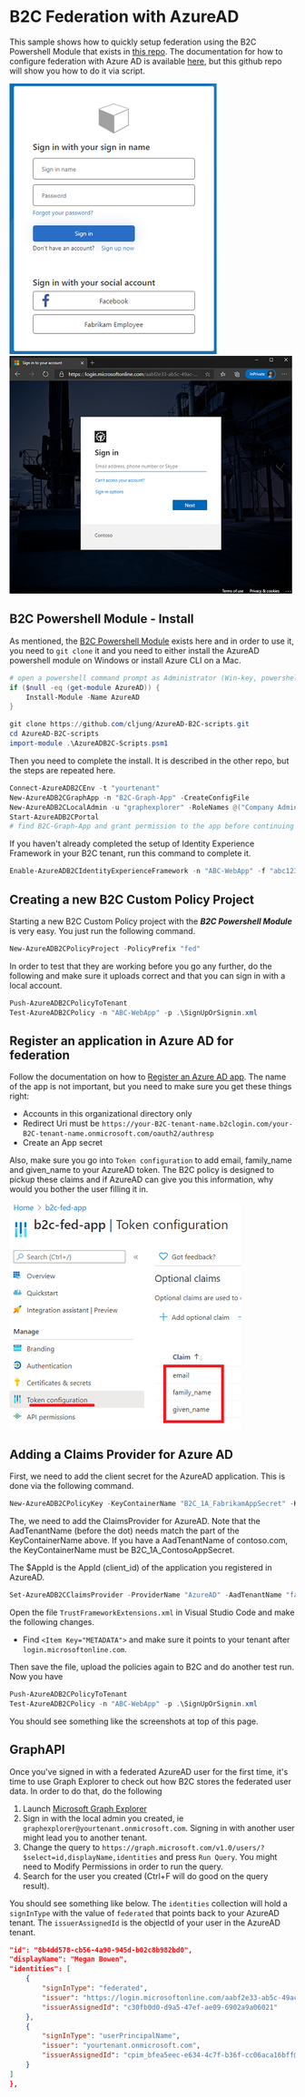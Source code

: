 # B2C Federation with AzureAD

This sample shows how to quickly setup federation using the B2C Powershell Module that exists in [this repo](https://github.com/cljung/AzureAD-B2C-scripts). The documentation for how to configure federation with Azure AD is available [here](https://docs.microsoft.com/en-us/azure/active-directory-b2c/identity-provider-azure-ad-single-tenant-custom), but this github repo will show you how to do it via script.

![AzureAD Claims Provider selectcion](/media/fed-page-1.png) ![AzureAD Signin page](/media/fed-page-2.png)


## B2C Powershell Module - Install
As mentioned, the [B2C Powershell Module](https://github.com/cljung/AzureAD-B2C-scripts) exists here and in order to use it, you need to `git clone` it and you need to either install the AzureAD powershell module on Windows or install Azure CLI on a Mac. 

```powershell
# open a powershell command prompt as Administrator (Win-key, powershell, Run as Admin)
if ($null -eq (get-module AzureAD)) {
    Install-Module -Name AzureAD
}
```

```powershell
git clone https://github.com/cljung/AzureAD-B2C-scripts.git
cd AzureAD-B2C-scripts
import-module .\AzureADB2C-Scripts.psm1
```

Then you need to complete the install. It is described in the other repo, but the steps are repeated here.

```powershell
Connect-AzureADB2CEnv -t "yourtenant"
New-AzureADB2CGraphApp -n "B2C-Graph-App" -CreateConfigFile
New-AzureADB2CLocalAdmin -u "graphexplorer" -RoleNames @("Company Administrator")
Start-AzureADB2CPortal
# find B2C-Graph-App and grant permission to the app before continuing
```

If you haven't already completed the setup of Identity Experience Framework in your B2C tenant, run this command to complete it.
```powershell
Enable-AzureADB2CIdentityExperienceFramework -n "ABC-WebApp" -f "abc123"
```

## Creating a new B2C Custom Policy Project

Starting a new B2C Custom Policy project with the ***B2C Powershell Module*** is very easy. You just run the following command.

```powershell
New-AzureADB2CPolicyProject -PolicyPrefix "fed"
```

In order to test that they are working before you go any further, do the following and make sure it uploads correct and that you can sign in with a local account.

```powershell
Push-AzureADB2CPolicyToTenant
Test-AzureADB2CPolicy -n "ABC-WebApp" -p .\SignUpOrSignin.xml
```

## Register an application in Azure AD for federation

Follow the documentation on how to [Register an Azure AD app](https://docs.microsoft.com/en-us/azure/active-directory-b2c/identity-provider-azure-ad-single-tenant-custom?tabs=app-reg-ga#register-an-azure-ad-app). The name of the app is not important, but you need to make sure you get these things right:

- Accounts in this organizational directory only
- Redirect Uri must be `https://your-B2C-tenant-name.b2clogin.com/your-B2C-tenant-name.onmicrosoft.com/oauth2/authresp`
- Create an App secret

Also, make sure you go into `Token configuration` to add email, family_name and given_name to your AzureAD token. The B2C policy is designed to pickup these claims and if AzureAD can give you this information, why would you bother the user filling it in.

![Token Configuration](/media/fed-page-3.png)

## Adding a Claims Provider for Azure AD

First, we need to add the client secret for the AzureAD application. This is done via the following command.

```powershell
New-AzureADB2CPolicyKey -KeyContainerName "B2C_1A_FabrikamAppSecret" -KeyType "secret" -KeyUse "sig" -Secret $yoursecret
```

The, we need to add the ClaimsProvider for AzureAD. Note that the AadTenantName (before the dot) needs match the part of the KeyContainerName above. If you have a AadTenantName of contoso.com, the KeyContainerName must be B2C_1A_ContosoAppSecret. 

The $AppId is the AppId (client_id) of the application you registered in AzureAD.

```powershell
Set-AzureADB2CClaimsProvider -ProviderName "AzureAD" -AadTenantName "fabrikam.com" -client_id $AppId
```

Open the file `TrustFrameworkExtensions.xml` in Visual Studio Code and make the following changes.

- Find `<Item Key="METADATA">` and make sure it points to your tenant after `login.microsoftonline.com`.

Then save the file, upload the policies again to B2C and do another test run. Now you have 

```powershell
Push-AzureADB2CPolicyToTenant
Test-AzureADB2CPolicy -n "ABC-WebApp" -p .\SignUpOrSignin.xml
```

You should see something like the screenshots at top of this page.

## GraphAPI 

Once you've signed in with a federated AzureAD user for the first time, it's time to use Graph Explorer to check out how B2C stores the federated user data. In order to do that, do the following

1. Launch [Microsoft Graph Explorer](https://developer.microsoft.com/en-us/graph/graph-explorer)
1. Sign in with the local admin you created, ie `graphexplorer@yourtenant.onmicrosoft.com`. Signing in with another user might lead you to another tenant.
1. Change the query to `https://graph.microsoft.com/v1.0/users/?$select=id,displayName,identities` and press `Run Query`. You might need to Modify Permissions in order to run the query.
1. Search for the user you created (Ctrl+F will do good on the query result). 

You should see something like below. The `identities` collection will hold a `signInType` with the value of `federated` that points back to your AzureAD tenant. The `issuerAssignedId` is the objectId of your user in the AzureAD tenant. 

```json
"id": "8b4dd578-cb56-4a90-945d-b02c8b982bd0",
"displayName": "Megan Bowen",
"identities": [
    {
        "signInType": "federated",
        "issuer": "https://login.microsoftonline.com/aabf2e33-ab5c-49ac-8f62-81af9596e434/v2.0",
        "issuerAssignedId": "c30fb0d0-d9a5-47ef-ae09-6902a9a06021"
    },
    {
        "signInType": "userPrincipalName",
        "issuer": "yourtenant.onmicrosoft.com",
        "issuerAssignedId": "cpim_bfea5eec-e634-4c7f-b36f-cc06aca16bff@yourtenant.onmicrosoft.com"
    }
]
},
```